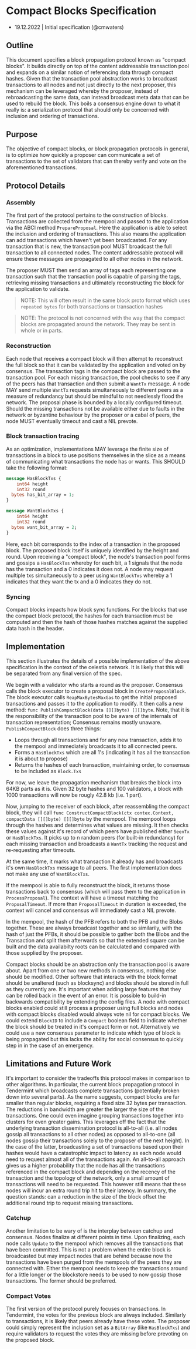 # Compact Blocks Specification

- 19.12.2022 | Initial specification (@cmwaters)

## Outline

This document specifies a block propagation protocol known as "compact blocks". It builds directly on top of the content addressable transaction pool and expands on a similar notion of referencing data through compact hashes. Given that the transaction pool abstraction works to broadcast transactions to all nodes and not just directly to the next proposer, this mechanism can be leveraged whereby the proposer, instead of rebroadcasting the same data, can instead broadcast meta data that can be used to rebuild the block. This boils a consensus engine down to what it really is: a serialization protocol that should only be concerned with inclusion and ordering of transactions.

## Purpose

The objective of compact blocks, or block propagation protocols in general, is to optimize how quickly a proposer can communicate a set of transactions to the set of validators that can thereby verify and vote on the aforementioned transactions.

## Protocol Details

### Assembly

The first part of the protocol pertains to the construction of blocks. Transactions are collected from the mempool and passed to the application via the ABCI method `PrepareProposal`. Here the application is able to select the inclusion and ordering of transactions. This also means the application can add transactions which haven't yet been broadcasted. For any transaction that is new, the transaction pool MUST broadcast the full transaction to all connected nodes. The content addressable protocol will ensure these messages are propagated to all other nodes in the network.

The proposer MUST then send an array of tags each representing one transaction such that the transaction pool is capable of parsing the tags, retrieving missing transactions and ultimately reconstructing the block for the application to validate.  

> NOTE: This will often result in the same block proto format which uses `repeated bytes` for both transactions or transaction hashes

> NOTE: The protocol is not concerned with the way that the compact blocks are propagated around the network. They may be sent in whole or in parts.

### Reconstruction

Each node that receives a compact block will then attempt to reconstruct the full block so that it can be validated by the application and voted on by consensus. The transaction tags in the compact block are passed to the transaction pool. For each missing transaction, the pool checks to see if any of the peers has that transaction and then submit a `WantTx` message. A node MAY send multiple `WantTx` requests simultaneously to different peers as a measure of redundancy but should be mindful to not needlessly flood the network. The proposal phase is bounded by a locally configured timeout. Should the missing transactions not be available either due to faults in the network or byzantine behaviour by the proposer or a cabal of peers, the node MUST eventually timeout and cast a NIL prevote. 

### Block transaction tracing

As an optimization, implementations MAY leverage the finite size of transactions in a block to use positions themselves in the slice as a means of communicating what transactions the node has or wants. This SHOULD take the following format:

```proto
message HasBlockTxs {
	int64 height
	int32 round
  bytes has_bit_array = 1;
}

message WantBlockTxs {
	int64 height
	int32 round
  bytes want_bit_array = 2;
}
```

Here, each bit corresponds to the index of a transaction in the proposed block. The proposed block itself is uniquely identified by the height and round. Upon receiving a "compact block", the node's transaction pool forms and gossips a `HasBlockTxs` whereby for each bit, a 1 signals that the node has the transaction and a 0 indicates it does not. A node may request multiple txs simultaneously to a peer using `WantBlockTxs`  whereby a 1 indicates that they want the tx and a 0 indicates they do not.

### Syncing

Compact blocks impacts how block sync functions. For the blocks that use the compact block protocol, the hashes for each transaction must be computed and then the hash of those hashes matches against the supplied data hash in the header. 



## Implementation

This section illustrates the details of a possible implementation of the above specification in the context of the celestia network. It is likely that this will be separated from any final version of the spec.

We begin with a validator who starts a round as the proposer. Consensus calls the block executor to create a proposal block in `CreateProposalBlock`. The block executor calls `ReapMaxBytesMaxGas` to get the initial proposed transactions and passes it to the application to modify. It then calls a new method: `func PublishCompactBlock(data [][]byte) [][]byte`. Note, that it is the responsibility of the transaction pool to be aware of the internals of transaction representation; Consensus remains mostly unaware. `PublishCompactBlock` does three things:

- Loops through all transactions and for any new transaction, adds it to the mempool and immediately broadcasts it to all connected peers.
- Forms a `HasBlockTxs` which are all 1's (indicating it has all the transaction it is about to propose)
- Returns the hashes of each transaction, maintaining order, to consensus to be included as `Block.Txs`

For now, we leave the propagation mechanism that breaks the block into 64KB parts as it is. Given 32 byte hashes and 100 validators, a block with 1000 transactions will now be rougly 42.8 kb (i.e. 1 part). 

Now, jumping to the receiver of each block, after reassembling the compact block, they will call `func ConstructCompactBlock(ctx contex.Context, compactData [][]byte) [][]byte` by the mempool. The mempool loops through the hashes and determines what values are missing. It then checks these values against it's record of which peers have published either `SeenTx` or `HasBlockTxs`. It picks up to n random peers (for built-in redundancy) for each missing transaction and broadcasts a `WantTx` tracking the request and re-requesting after timeouts.

At the same time, it marks what transaction it already has and broadcasts it's own `HasBlockTxs` message to all peers. The first implementation does not make any use of `WantBlockTxs`.

If the mempool is able to fully reconstruct the block, it returns those transactions back to consensus (which will pass them to the application in `ProcessProposal`). The context will have a timeout matching the `ProposalTimeout`. If more than `ProposalTimeout` in duration is exceeded, the context will cancel and consensus will immediately cast a NIL prevote. 

In the mempool, the hash of the PFB refers to both the PFB and the Blobs together. These are always broadcast together and so similarily, with the hash of just the PFBs, it should be possible to gather both the Blobs and the Transaction and split them afterwards so that the extended square can be built and the data availabilty roots can be calculated and compared with those supplied by the proposer. 

Compact blocks should be an abstraction only the transaction pool is aware about. Apart from one or two new methods in consensus, nothing else should be modified. Other software that interacts with the block format should be unaltered (such as blocksync) and blocks should be stored in full as they currently are. It's important when adding large features that they can be rolled back in the event of an error. It is possible to build-in backwards compatibility by extending the config files. A node with compact blocks enabled could still process a proposer using full blocks and nodes with compact blocks disabled would always vote nil for compact blocks. We could extend `BlockID` to include a `Compact` boolean field to indicate whether the block should be treated in it's compact form or not. Alternatively we could use a new consensus parameter to indicate which type of block is being propagated but this lacks the ability for social consensus to quickly step in in the case of an emergency. 



## Limitations and Future Work

It's important to consider the tradeoffs this protocol makes in comparison to other algorithms. In particular, the current block propagation protocol in Tendermint which broadcasts complete transactions (potentially broken down into several parts). As the name suggests, compact blocks are far smaller than regular blocks, requiring a fixed size 32 bytes per transaction. The reductions in bandwidth are greater the larger the size of the transactions. One could even imagine grouping transactions together into clusters for even greater gains. This leverages off the fact that the underlying transaction dissemination protocol is all-to-all (i.e. all nodes gossip all transactions to all other nodes) as opposed to all-to-one (all nodes gossip their transactions solely to the proposer of the next height). In the case of the latter, broadcasting a set of transactions based upon their hashes would have a catastrophic impact to latency as each node would need to request almost all of the transactions again. An all-to-all approach gives us a higher probability that the node has all the transactions referenced in the compact block and depending on the recency of the transaction and the topology of the network, only a small amount of transactions will need to be requested.  This however still means that these nodes will incur an extra round trip hit to their latency. In summary, the question stands: can a reduction in the size of the block offset the additional round trip to request missing transactions.

### Catchup

Another limitation to be wary of is the interplay between catchup and consensus. Nodes finalize at different points in time. Upon finalizing, each node calls `Update` to the mempool which removes all the transactions that have been committed. This is not a problem when the entire block is broadcasted but may impact nodes that are behind because now the transactions have been purged from the mempools of the peers they are connected with. Either the mempool needs to keep the transactions around for a little longer or the blockstore needs to be used to now gossip those transactions. The former should be preferred.

### Compact Votes

The first version of the protocol purely focuses on transactions. In Tendermint, the votes for the previous block are always included. Similarly to transactions, it is likely that peers already have these votes. The proposer could simply represent the inclusion set as a `BitArray` (like `HasBlockTxs`) and require validators to request the votes they are missing before prevoting on the proposed block.
